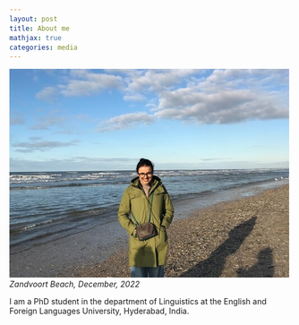 ```yaml
---
layout: post
title: About me
mathjax: true
categories: media
---
```

![Netherlands](website_profile.jpg) 
*Zandvoort Beach, December, 2022*

I am a PhD student in the department of Linguistics at the English and Foreign Languages University, Hyderabad, India. 
